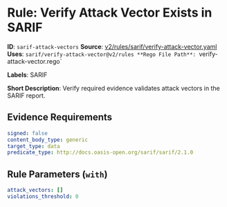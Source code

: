 # Rule: Verify Attack Vector Exists in SARIF

**ID**: `sarif-attack-vectors`
**Source**: [v2/rules/sarif/verify-attack-vector.yaml](https://github.com/scribe-public/sample-policies/v2/rules/sarif/verify-attack-vector.yaml)
**Uses**: `sarif/verify-attack-vector@v2/rules
**Rego File Path**: `verify-attack-vector.rego`

**Labels**: SARIF

**Short Description**: Verify required evidence validates attack vectors in the SARIF report.

## Evidence Requirements

```yaml
signed: false
content_body_type: generic
target_type: data
predicate_type: http://docs.oasis-open.org/sarif/sarif/2.1.0
```
## Rule Parameters (`with`)

```yaml
attack_vectors: []
violations_threshold: 0
```
